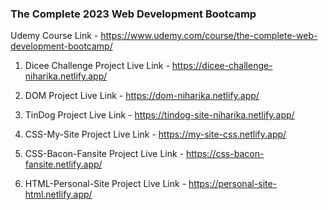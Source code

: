 ### The Complete 2023 Web Development Bootcamp 

Udemy Course Link - https://www.udemy.com/course/the-complete-web-development-bootcamp/

1. Dicee Challenge Project Live Link - https://dicee-challenge-niharika.netlify.app/

1. DOM Project Live Link - https://dom-niharika.netlify.app/

2. TinDog Project Live Link - https://tindog-site-niharika.netlify.app/

3. CSS-My-Site Project Live Link - https://my-site-css.netlify.app/

4. CSS-Bacon-Fansite Project Live Link - https://css-bacon-fansite.netlify.app/

5. HTML-Personal-Site Project Live Link - https://personal-site-html.netlify.app/